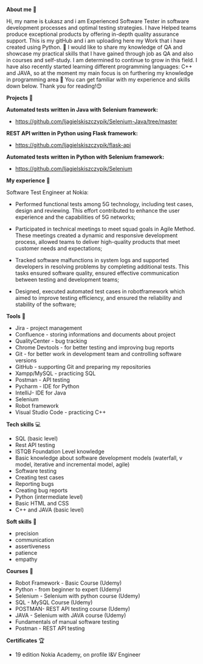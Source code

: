 **About me** 👋

Hi, my name is Łukasz and i am Experienced Software Tester in software development processes and optimal testing strategies. I have Helped teams produce exceptional products by offering in-depth quality assurance support. This is my gitHub and i am uploading here my Work that i have created using Python. 🚀 I would like to share my knowledge of QA and showcase my practical skills that I have gained through job as QA and also in courses and self-study. I am determined to continue to grow in this field. I have also recently started learning different programming languages: C++ and JAVA, so at the moment my main focus is on furthering my knowledge in programming area 🔨 You can get familiar with my experience and skills down below. Thank you for reading!😊

**Projects** 🔨

**Automated tests written in Java with Selenium framework:**
* https://github.com/ljagielskiszczypik/Selenium-Java/tree/master

**REST API written in Python using Flask framework:**  
* https://github.com/ljagielskiszczypik/flask-api

**Automated tests written in Python with Selenium framework:** 
* https://github.com/ljagielskiszczypik/Selenium

**My experience** 🏢

Software Test Engineer at Nokia:
* Performed functional tests among 5G technology, including test cases, design and reviewing. This effort contributed to enhance the user experience and the capabilities of 5G networks;

* Participated in technical meetings to meet squad goals in Agile Method. These meetings created a dynamic and responsive development process, allowed teams to deliver high-quality products that meet customer needs and expectations;

* Tracked software malfunctions in system logs and supported developers in resolving problems by completing additional tests. This tasks ensured software quality, ensured effective communication between testing and development teams;

* Designed, executed automated test cases in robotframework which aimed to improve testing efficiency, and ensured the reliability and stability of the software;

**Tools** 🔧

* Jira - project management
* Confluence - storing informations and documents about project
* QualityCenter - bug tracking
* Chrome Devtools - for better testing and improving bug reports
* Git - for better work in development team and controlling software versions
* GitHub - supporting Git and preparing my repositories
* Xampp/MySQL - practicing SQL
* Postman - API testing
* Pycharm - IDE for Python
* IntelliJ- IDE for Java
* Selenium
* Robot framework
* Visual Studio Code - practicing C++

**Tech skills** 💻

* SQL (basic level)
* Rest API testing
* ISTQB Foundation Level knowledge
* Basic knowledge about software development models (waterfall, v model, iterative and incremental model, agile)
* Software testing
* Creating test cases
* Reporting bugs
* Creating bug reports
* Python (intermediate level)
* Basic HTML and CSS
* C++ and JAVA (basic level)

**Soft skills** 📁

* precision
* communication
* assertiveness
* patience
* empathy

**Courses** 📓

* Robot Framework - Basic Course  (Udemy)
* Python - from beginner to expert (Udemy)
* Selenium - Selenium with python course (Udemy)
* SQL - MySQL Course (Udemy)
* POSTMAN- REST API testing course (Udemy)
* JAVA - Selenium with JAVA course (Udemy)
* Fundamentals of manual software testing
* Postman - REST API testing

**Certificates** 🏆

* 19 edition Nokia Academy, on profile I&V Engineer


